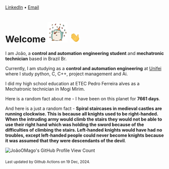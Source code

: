 [LinkedIn](https://www.linkedin.com/in/joão-pedro-gozzoli-b95641301/) &bull;
[Email](joaopedrogozzoli@gmail.com)

# Welcome <img src="happy.gif" height="64px" /> <img src="wave.gif" height="32px" />

I am João, a  **control and automation engineering student** and **mechatronic technician** based in Brazil Br.

Currently, I am studying as a **control and automation engineering** at [Unifei](https://unifei.edu.br) where I study python, C, C++, project management and Ai.

I did my high school education at ETEC Pedro Ferreira alves as a Mechatronic technician in Mogi Mirim.

Here is a random fact about me - I have been on this planet for **7661 days**.

And here is a just a random fact -  **Spiral staircases in medieval castles are running clockwise. This is because all knights used to be right-handed. When the intruding army would climb the stairs they would not be able to use their right hand which was holding the sword because of the difficulties of climbing the stairs. Left-handed knights would have had no troubles, except left-handed people could never become knights because it was assumed that they were descendants of the devil**.

![JoãoOMago's GitHub Profile View Count](https://komarev.com/ghpvc/?username=JoaoOMago)

<sub>Last updated by Github Actions on 19 Dec, 2024.</sub>
